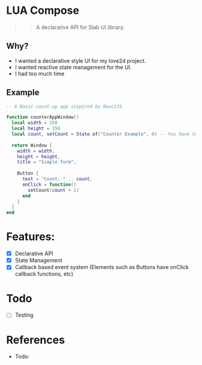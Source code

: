 # LUA Compose
>> A declarative API for Slab UI library. 

## Why?
- I wanted a declarative style UI for my love2d project. 
- I wanted reactive state management for the UI. 
- I had too much time

## Example
```lua
-- A Basic count-up app inspired by ReactJS

function counterAppWindow() 
  local width = 250
  local height = 150
  local count, setCount = State.of("Counter Example", 0) -- You have to provide your own state id. :(
    
  return Window {
    width = width,
    height = height,
    title = "Simple form",
    
    Button {
      text = "Count: " .. count,
      onClick = function()
        setCount(count + 1)
      end
    }
  }
end
```

# Features: 
- [x] Declarative API
- [X] State Management
- [X] Callback based event system (Elements such as Buttons have onClick callback functions, etc)

# Todo
- [ ] Testing

# References
- Todo:

